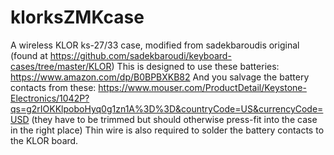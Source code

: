 # klorksZMKcase
A wireless KLOR ks-27/33 case, modified from sadekbaroudis original (found at https://github.com/sadekbaroudi/keyboard-cases/tree/master/KLOR)
This is designed to use these batteries: https://www.amazon.com/dp/B0BPBXKB82
And you salvage the battery contacts from these: https://www.mouser.com/ProductDetail/Keystone-Electronics/1042P?qs=g2rIOKKlpoboHyq0g1zn1A%3D%3D&countryCode=US&currencyCode=USD
(they have to be trimmed but should otherwise press-fit into the case in the right place)
Thin wire is also required to solder the battery contacts to the KLOR board.
